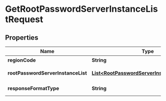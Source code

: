 
# GetRootPasswordServerInstanceListRequest

## Properties
Name | Type | Description | Notes
------------ | ------------- | ------------- | -------------
**regionCode** | **String** | REGION코드 |  [optional]
**rootPasswordServerInstanceList** | [**List&lt;RootPasswordServerInstanceParameter&gt;**](RootPasswordServerInstanceParameter.md) | 루트패스워드서버인스턴스리스트 | 
**responseFormatType** | **String** | responseFormatType {json, xml} |  [optional]



